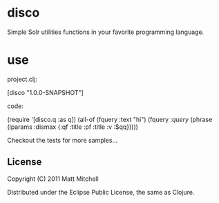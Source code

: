 # disco

Simple Solr utilities functions in your favorite programming language.

# use
project.clj:

  [disco "1.0.0-SNAPSHOT"]


code:

  (require '[disco.q :as q])
  (all-of (fquery :text "hi")
          (fquery :_query_
                  (phrase (lparams :dismax {:qf :title :pf :title :v :$qq}))))

Checkout the tests for more samples...

## License

Copyright (C) 2011 Matt Mitchell

Distributed under the Eclipse Public License, the same as Clojure.